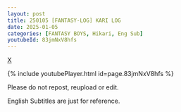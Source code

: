 ```yaml
---
layout: post
title: 250105 [FANTASY-LOG] KARI LOG
date: 2025-01-05
categories: [FANTASY BOYS, Hikari, Eng Sub]
youtubeId: 83jmNxV8hfs
---
```


[X](https://x.com/neokjun/status/1875944857690349794)

{% include youtubePlayer.html id=page.83jmNxV8hfs %}

Please do not repost, reupload or edit. 

English Subtitles are just for reference.
